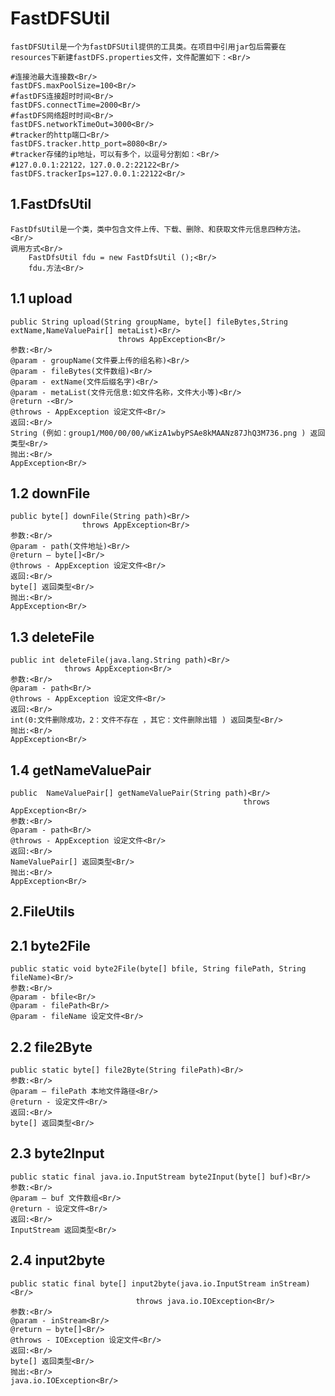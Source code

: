 FastDFSUtil<Br/>
===========
    fastDFSUtil是一个为fastDFSUtil提供的工具类。在项目中引用jar包后需要在resources下新建fastDFS.properties文件，文件配置如下：<Br/>
   
    #连接池最大连接数<Br/>
    fastDFS.maxPoolSize=100<Br/>
    #fastDFS连接超时时间<Br/>
    fastDFS.connectTime=2000<Br/>
    #fastDFS网络超时时间<Br/>
    fastDFS.networkTimeOut=3000<Br/>
    #tracker的http端口<Br/>
    fastDFS.tracker.http_port=8080<Br/>
    #tracker存储的ip地址，可以有多个，以逗号分割如：<Br/>
    #127.0.0.1:22122，127.0.0.2:22122<Br/>
    fastDFS.trackerIps=127.0.0.1:22122<Br/>
1.FastDfsUtil<Br/>
--------------------
    FastDfsUtil是一个类，类中包含文件上传、下载、删除、和获取文件元信息四种方法。<Br/>
    调用方式<Br/>
        FastDfsUtil fdu = new FastDfsUtil ();<Br/>
        fdu.方法<Br/>
1.1 upload<Br/>
--------------------
    public String upload(String groupName, byte[] fileBytes,String extName,NameValuePair[] metaList)<Br/>
                            throws AppException<Br/>
    参数:<Br/>
    @param - groupName(文件要上传的组名称)<Br/>
    @param - fileBytes(文件数组)<Br/>
    @param - extName(文件后缀名字)<Br/>
    @param - metaList(文件元信息:如文件名称，文件大小等)<Br/>
    @return -<Br/>
    @throws - AppException 设定文件<Br/>
    返回:<Br/>
    String (例如：group1/M00/00/00/wKizA1wbyPSAe8kMAANz87JhQ3M736.png ) 返回类型<Br/>
    抛出:<Br/>
    AppException<Br/>
1.2 downFile<Br/>
--------------------
    public byte[] downFile(String path)<Br/>
                    throws AppException<Br/>
    参数:<Br/>
    @param - path(文件地址)<Br/>
    @return – byte[]<Br/>
    @throws - AppException 设定文件<Br/>
    返回:<Br/>
    byte[] 返回类型<Br/>
    抛出:<Br/>
    AppException<Br/>

1.3 deleteFile<Br/>
--------------------
    public int deleteFile(java.lang.String path)<Br/>
                throws AppException<Br/>
    参数:<Br/>
    @param - path<Br/>
    @throws - AppException 设定文件<Br/>
    返回:<Br/>
    int(0:文件删除成功，2：文件不存在 ，其它：文件删除出错 ) 返回类型<Br/>
    抛出:<Br/>
    AppException<Br/>
1.4 getNameValuePair<Br/>
--------------------
    public  NameValuePair[] getNameValuePair(String path)<Br/>
                                                        throws AppException<Br/>
    参数:<Br/>
    @param - path<Br/>
    @throws - AppException 设定文件<Br/>
    返回:<Br/>
    NameValuePair[] 返回类型<Br/>
    抛出:<Br/>
    AppException<Br/>
2.FileUtils<Br/>
------------
2.1 byte2File<Br/>
-----------------
    public static void byte2File(byte[] bfile, String filePath, String fileName)<Br/>
    参数:<Br/>
    @param - bfile<Br/>
    @param - filePath<Br/>
    @param - fileName 设定文件<Br/>

2.2 file2Byte<Br/>
--------------------
    public static byte[] file2Byte(String filePath)<Br/>
    参数:<Br/>
    @param – filePath 本地文件路径<Br/>
    @return - 设定文件<Br/>
    返回:<Br/>
    byte[] 返回类型<Br/>
2.3 byte2Input<Br/>
--------------------
    public static final java.io.InputStream byte2Input(byte[] buf)<Br/>
    参数:<Br/>
    @param – buf 文件数组<Br/>
    @return - 设定文件<Br/>
    返回:<Br/>
    InputStream 返回类型<Br/>
2.4 input2byte<Br/>
--------------------
    public static final byte[] input2byte(java.io.InputStream inStream)<Br/>
                                throws java.io.IOException<Br/>
    参数:<Br/>
    @param - inStream<Br/>
    @return – byte[]<Br/>
    @throws - IOException 设定文件<Br/>
    返回:<Br/>
    byte[] 返回类型<Br/>
    抛出:<Br/>
    java.io.IOException<Br/>
